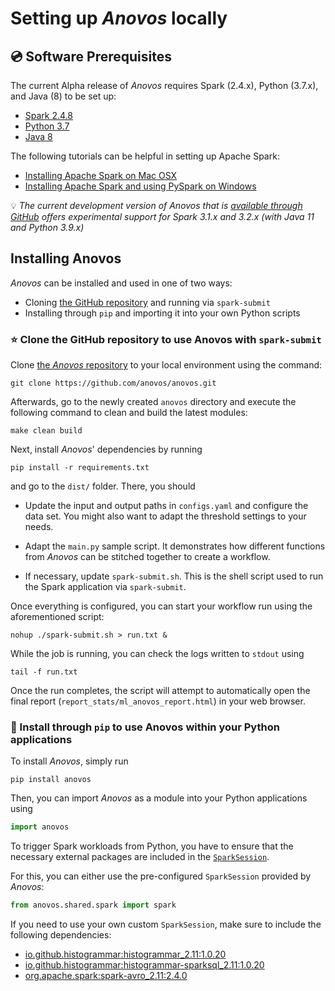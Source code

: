 # Setting up _Anovos_ locally

## 💿 Software Prerequisites

The current Alpha release of _Anovos_ requires Spark (2.4.x), Python (3.7.x), and Java (8) to be set up:

- [Spark 2.4.8](https://spark.apache.org/docs/2.4.8/ )
- [Python 3.7](https://www.python.org/downloads/release/python-378/)
- [Java 8](https://www.oracle.com/java/technologies/downloads/#java8 )

The following tutorials can be helpful in setting up Apache Spark:

- [Installing Apache Spark on Mac OSX](https://kevinvecmanis.io/python/pyspark/install/2019/05/31/Installing-Apache-Spark.html)
- [Installing Apache Spark and using PySpark on Windows](https://towardsdatascience.com/installing-apache-pyspark-on-windows-10-f5f0c506bea1)

💡 _The current development version of Anovos that is [available through GitHub](https://github.com/anovos/anovos) offers experimental
support for Spark 3.1.x and 3.2.x (with Java 11 and Python 3.9.x)_

## Installing Anovos

_Anovos_ can be installed and used in one of two ways:

- Cloning [the GitHub repository](https://github.com/anovos/anovos) and running via `spark-submit`
- Installing through `pip` and importing it into your own Python scripts

### ⭐ Clone the GitHub repository to use Anovos with `spark-submit`

Clone [the _Anovos_ repository](https://github.com/anovos/anovos) to your local environment using the command:
```shell
git clone https://github.com/anovos/anovos.git
```

Afterwards, go to the newly created `anovos` directory and execute the following command to clean and build
the latest modules:
```shell
make clean build
```

Next, install _Anovos_' dependencies by running
```shell
pip install -r requirements.txt
```

and go to the `dist/` folder. There, you should

- Update the input and output paths in `configs.yaml` and configure the data set.
  You might also want to adapt the threshold settings to your needs.

- Adapt the `main.py` sample script. It demonstrates how different functions from _Anovos_ can be stitched
  together to create a workflow.

- If necessary, update `spark-submit.sh`. This is the shell script used to run the Spark application via `spark-submit`.

Once everything is configured, you can start your workflow run using the aforementioned script:
```shell
nohup ./spark-submit.sh > run.txt &
```

While the job is running, you can check the logs written to `stdout` using
```shell
tail -f run.txt
```

Once the run completes, the script will attempt to automatically open the final report
(`report_stats/ml_anovos_report.html`) in your web browser.

### 🐍 Install through `pip` to use Anovos within your Python applications

To install _Anovos_, simply run
```shell
pip install anovos
```

Then, you can import _Anovos_ as a module into your Python applications using
```python
import anovos
```

To trigger Spark workloads from Python, you have to ensure that the necessary external packages
are included in the [`SparkSession`](https://spark.apache.org/docs/latest/api/python/reference/api/pyspark.sql.SparkSession.html).

For this, you can either use the pre-configured `SparkSession` provided by _Anovos_:

```python
from anovos.shared.spark import spark
```

If you need to use your own custom `SparkSession`, make sure to include the following dependencies:

- [io.github.histogrammar:histogrammar_2.11:1.0.20](https://repo1.maven.org/maven2/io/github/histogrammar/histogrammar_2.11/1.0.20/)
- [io.github.histogrammar:histogrammar-sparksql_2.11:1.0.20](https://repo1.maven.org/maven2/io/github/histogrammar/histogrammar-sparksql_2.11/1.0.20/)
- [org.apache.spark:spark-avro_2.11:2.4.0](https://mvnrepository.com/artifact/org.apache.spark/spark-avro_2.11/2.4.0)
